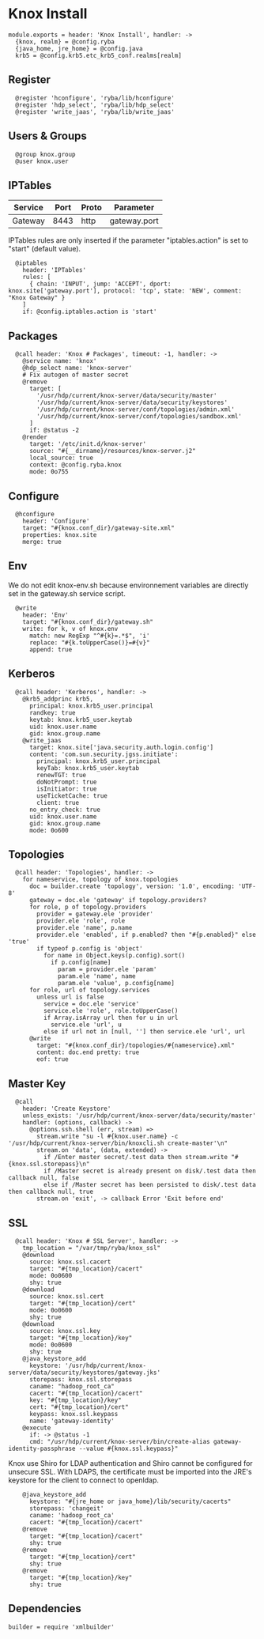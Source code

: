
# Knox Install

    module.exports = header: 'Knox Install', handler: ->
      {knox, realm} = @config.ryba
      {java_home, jre_home} = @config.java
      krb5 = @config.krb5.etc_krb5_conf.realms[realm]

## Register

      @register 'hconfigure', 'ryba/lib/hconfigure'
      @register 'hdp_select', 'ryba/lib/hdp_select'
      @register 'write_jaas', 'ryba/lib/write_jaas'

## Users & Groups

      @group knox.group
      @user knox.user

## IPTables

| Service        | Port  | Proto | Parameter       |
|----------------|-------|-------|-----------------|
| Gateway        | 8443  | http  | gateway.port    |


IPTables rules are only inserted if the parameter "iptables.action" is set to
"start" (default value).

      @iptables
        header: 'IPTables'
        rules: [
          { chain: 'INPUT', jump: 'ACCEPT', dport: knox.site['gateway.port'], protocol: 'tcp', state: 'NEW', comment: "Knox Gateway" }
        ]
        if: @config.iptables.action is 'start'

## Packages

      @call header: 'Knox # Packages', timeout: -1, handler: ->
        @service name: 'knox'
        @hdp_select name: 'knox-server'
        # Fix autogen of master secret
        @remove
          target: [
            '/usr/hdp/current/knox-server/data/security/master'
            '/usr/hdp/current/knox-server/data/security/keystores'
            '/usr/hdp/current/knox-server/conf/topologies/admin.xml'
            '/usr/hdp/current/knox-server/conf/topologies/sandbox.xml'
          ] 
          if: @status -2
        @render
          target: '/etc/init.d/knox-server'
          source: "#{__dirname}/resources/knox-server.j2"
          local_source: true
          context: @config.ryba.knox
          mode: 0o755

## Configure

      @hconfigure
        header: 'Configure'
        target: "#{knox.conf_dir}/gateway-site.xml"
        properties: knox.site
        merge: true

## Env

We do not edit knox-env.sh because environnement variables are directly set
in the gateway.sh service script.

      @write
        header: 'Env'
        target: "#{knox.conf_dir}/gateway.sh"
        write: for k, v of knox.env
          match: new RegExp "^#{k}=.*$", 'i'
          replace: "#{k.toUpperCase()}=#{v}"
          append: true

## Kerberos

      @call header: 'Kerberos', handler: ->
        @krb5_addprinc krb5,
          principal: knox.krb5_user.principal
          randkey: true
          keytab: knox.krb5_user.keytab
          uid: knox.user.name
          gid: knox.group.name
        @write_jaas
          target: knox.site['java.security.auth.login.config']
          content: 'com.sun.security.jgss.initiate':
            principal: knox.krb5_user.principal
            keyTab: knox.krb5_user.keytab
            renewTGT: true
            doNotPrompt: true
            isInitiator: true
            useTicketCache: true
            client: true
          no_entry_check: true
          uid: knox.user.name
          gid: knox.group.name
          mode: 0o600

## Topologies

      @call header: 'Topologies', handler: ->
        for nameservice, topology of knox.topologies
          doc = builder.create 'topology', version: '1.0', encoding: 'UTF-8'
          gateway = doc.ele 'gateway' if topology.providers?
          for role, p of topology.providers
            provider = gateway.ele 'provider'
            provider.ele 'role', role
            provider.ele 'name', p.name
            provider.ele 'enabled', if p.enabled? then "#{p.enabled}" else 'true'
            if typeof p.config is 'object'
              for name in Object.keys(p.config).sort()
                if p.config[name]
                  param = provider.ele 'param'
                  param.ele 'name', name
                  param.ele 'value', p.config[name]
          for role, url of topology.services
            unless url is false
              service = doc.ele 'service'
              service.ele 'role', role.toUpperCase()
              if Array.isArray url then for u in url
                service.ele 'url', u
              else if url not in [null, ''] then service.ele 'url', url
          @write
            target: "#{knox.conf_dir}/topologies/#{nameservice}.xml"
            content: doc.end pretty: true
            eof: true

## Master Key

      @call
        header: 'Create Keystore'
        unless_exists: '/usr/hdp/current/knox-server/data/security/master'
        handler: (options, callback) ->
          @options.ssh.shell (err, stream) =>
            stream.write "su -l #{knox.user.name} -c '/usr/hdp/current/knox-server/bin/knoxcli.sh create-master'\n"
            stream.on 'data', (data, extended) ->
              if /Enter master secret/.test data then stream.write "#{knox.ssl.storepass}\n"
              if /Master secret is already present on disk/.test data then callback null, false
              else if /Master secret has been persisted to disk/.test data then callback null, true
            stream.on 'exit', -> callback Error 'Exit before end'

## SSL

      @call header: 'Knox # SSL Server', handler: ->
        tmp_location = "/var/tmp/ryba/knox_ssl"
        @download
          source: knox.ssl.cacert
          target: "#{tmp_location}/cacert"
          mode: 0o0600
          shy: true
        @download
          source: knox.ssl.cert
          target: "#{tmp_location}/cert"
          mode: 0o0600
          shy: true
        @download
          source: knox.ssl.key
          target: "#{tmp_location}/key"
          mode: 0o0600
          shy: true
        @java_keystore_add
          keystore: '/usr/hdp/current/knox-server/data/security/keystores/gateway.jks'
          storepass: knox.ssl.storepass
          caname: "hadoop_root_ca"
          cacert: "#{tmp_location}/cacert"
          key: "#{tmp_location}/key"
          cert: "#{tmp_location}/cert"
          keypass: knox.ssl.keypass
          name: 'gateway-identity'
        @execute
          if: -> @status -1
          cmd: "/usr/hdp/current/knox-server/bin/create-alias gateway-identity-passphrase --value #{knox.ssl.keypass}"

Knox use Shiro for LDAP authentication and Shiro cannot be configured for 
unsecure SSL.
With LDAPS, the certificate must be imported into the JRE's keystore for the
client to connect to openldap.

        @java_keystore_add
          keystore: "#{jre_home or java_home}/lib/security/cacerts"
          storepass: 'changeit'
          caname: 'hadoop_root_ca'
          cacert: "#{tmp_location}/cacert"
        @remove
          target: "#{tmp_location}/cacert"
          shy: true
        @remove
          target: "#{tmp_location}/cert"
          shy: true
        @remove
          target: "#{tmp_location}/key"
          shy: true

## Dependencies

    builder = require 'xmlbuilder'
